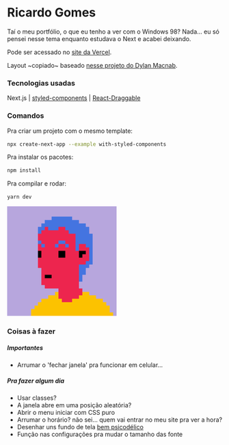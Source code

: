 # Ricardo Gomes

Taí o meu portfólio, o que eu tenho a ver com o Windows 98? Nada... eu só pensei nesse tema enquanto estudava o Next e acabei deixando.

Pode ser acessado no [site da Vercel](ricardo-gomes.vercel.app/home).

Layout ~copiado~ baseado [nesse projeto do Dylan Macnab](https://codepen.io/DylanMacnab/pen/xEEOyZ).

### Tecnologias usadas

Next.js | [styled-components](https://styled-components.com/) | [React-Draggable](https://github.com/react-grid-layout/react-draggable)

### Comandos

Pra criar um projeto com o mesmo template:
```bash
npx create-next-app --example with-styled-components
```

Pra instalar os pacotes:
```bash
npm install
```

Pra compilar e rodar:
```bash
yarn dev
```

![Eu em 256x256px](/public/android-chrome-256x256.png)

### Coisas à fazer

##### Importantes
- Arrumar o 'fechar janela' pra funcionar em celular...

##### Pra fazer algum dia
- Usar classes?
- A janela abre em uma posição aleatória?
- Abrir o menu iniciar com CSS puro
- Arrumar o horário? não sei... quem vai entrar no meu site pra ver a hora?
- Desenhar uns fundo de tela [bem psicodélico](https://everydaylouie.itch.io/kidpix)
- Função nas configurações pra mudar o tamanho das fonte
